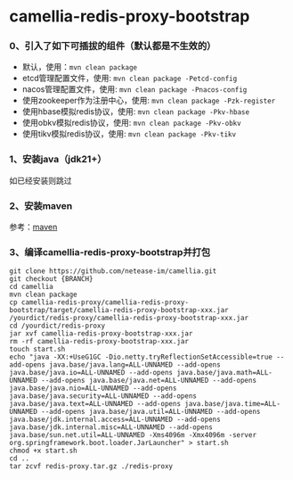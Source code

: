 
# camellia-redis-proxy-bootstrap

### 0、引入了如下可插拔的组件（默认都是不生效的）

* 默认，使用：`mvn clean package`
* etcd管理配置文件，使用: `mvn clean package -Petcd-config`
* nacos管理配置文件，使用: `mvn clean package -Pnacos-config`
* 使用zookeeper作为注册中心，使用: `mvn clean package -Pzk-register`
* 使用hbase模拟redis协议，使用: `mvn clean package -Pkv-hbase`
* 使用obkv模拟redis协议，使用: `mvn clean package -Pkv-obkv`
* 使用tikv模拟redis协议，使用: `mvn clean package -Pkv-tikv`

### 1、安装java（jdk21+）
如已经安装则跳过

### 2、安装maven
参考：[maven](https://github.com/apache/maven)

### 3、编译camellia-redis-proxy-bootstrap并打包
```shell
git clone https://github.com/netease-im/camellia.git
git checkout {BRANCH}
cd camellia
mvn clean package
cp camellia-redis-proxy/camellia-redis-proxy-bootstrap/target/camellia-redis-proxy-bootstrap-xxx.jar /yourdict/redis-proxy/camellia-redis-proxy-bootstrap-xxx.jar
cd /yourdict/redis-proxy
jar xvf camellia-redis-proxy-bootstrap-xxx.jar
rm -rf camellia-redis-proxy-bootstrap-xxx.jar
touch start.sh
echo "java -XX:+UseG1GC -Dio.netty.tryReflectionSetAccessible=true --add-opens java.base/java.lang=ALL-UNNAMED --add-opens java.base/java.io=ALL-UNNAMED --add-opens java.base/java.math=ALL-UNNAMED --add-opens java.base/java.net=ALL-UNNAMED --add-opens java.base/java.nio=ALL-UNNAMED --add-opens java.base/java.security=ALL-UNNAMED --add-opens java.base/java.text=ALL-UNNAMED --add-opens java.base/java.time=ALL-UNNAMED --add-opens java.base/java.util=ALL-UNNAMED --add-opens java.base/jdk.internal.access=ALL-UNNAMED --add-opens java.base/jdk.internal.misc=ALL-UNNAMED --add-opens java.base/sun.net.util=ALL-UNNAMED -Xms4096m -Xmx4096m -server org.springframework.boot.loader.JarLauncher" > start.sh
chmod +x start.sh
cd ..
tar zcvf redis-proxy.tar.gz ./redis-proxy
```